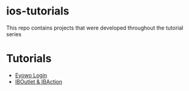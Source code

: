 # ios-tutorials
This repo contains projects that were developed throughout the tutorial series

# Tutorials
- [Eyowo Login](https://github.com/EMacco/ios-tutorials/tree/Eyowo-Login)
- [IBOutlet & IBAction](https://github.com/EMacco/ios-tutorials/tree/IBOutlet-IBAction)
